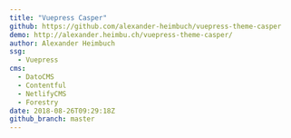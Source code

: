 ```yaml
---
title: "Vuepress Casper"
github: https://github.com/alexander-heimbuch/vuepress-theme-casper
demo: http://alexander.heimbu.ch/vuepress-theme-casper/
author: Alexander Heimbuch
ssg:
  - Vuepress
cms:
  - DatoCMS
  - Contentful
  - NetlifyCMS
  - Forestry
date: 2018-08-26T09:29:18Z
github_branch: master
---
```

